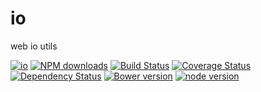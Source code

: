 # io

web io utils

[![io](https://nodei.co/npm/modulex-io.png)](https://npmjs.org/package/modulex-io)
[![NPM downloads](http://img.shields.io/npm/dm/modulex-io.svg)](https://npmjs.org/package/modulex-io)
[![Build Status](https://secure.travis-ci.org/modulex/io.png?branch=master)](https://travis-ci.org/modulex/io)
[![Coverage Status](https://img.shields.io/coveralls/modulex/io.svg)](https://coveralls.io/r/modulex/io?branch=master)
[![Dependency Status](https://gemnasium.com/modulex/io.png)](https://gemnasium.com/modulex/io)
[![Bower version](https://badge.fury.io/bo/modulex-io.svg)](http://badge.fury.io/bo/modulex-io)
[![node version](https://img.shields.io/badge/node.js-%3E=_0.10-green.svg?style=flat-square)](http://nodejs.org/download/)